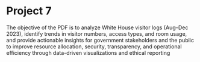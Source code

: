# Project 7
The objective of the PDF is to analyze White House visitor logs (Aug–Dec 2023), identify trends in visitor numbers, access types, and room usage, and provide actionable insights for government stakeholders and the public to improve resource allocation, security, transparency, and operational efficiency through data-driven visualizations and ethical reporting
